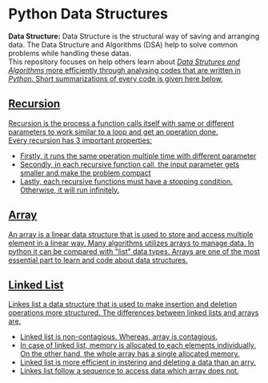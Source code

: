# Python Data Structures
<b>Data Structure:</b> Data Structure is the structural way of saving and arranging data. The Data Structure and Algorithms (DSA) help to solve common problems while handling these datas. <br>
This repository focuses on help others learn about <i><a href=https://www.w3schools.com/dsa/dsa_intro.php>Data Strutures and Algorithms</i> more efficiently through analysing codes that are written in <i>Python</i>.
Short summarizations of every code is given here below,

## Recursion
Recursion is the process a function calls itself with same or different parameters 
to work similar to a loop and get an operation done.<br>
Every recursion has 3 important properties:
<ul>
  <li>Firstly, it runs the same operation multiple time with different parameter</li>
  <li>Secondly, in each recursive function call, the input parameter gets smaller and make the problem compact</li>
  <li>Lastly, each recursive functions must have a stopping condition. Otherwise, it will run infinitely.</li>
</ul>

## Array
An array is a linear data structure that is used to store and access multiple element in a linear way.
Many algorithms utilizes arrays to manage data. In python it can be compared with "list" data types.
Arrays are one of the most essential part to learn and code about data structures.

## Linked List
Linkes list a data structure that is used to make insertion and deletion operations more structured.
The differences between linked lists and arrays are,
<ul>
  <li> Linked list is non-contagious. Whereas, array is contagious.</li>
  <li> In case of linked list, memory is allocated to each elements individually. On the other hand, the whole array has a single allocated memory.</li>
  <li> Linked list is more efficient in instering and deleting a data than an arry.</li>
  <li> Linkes list follow a sequence to access data which array does not.</li>
</ul>
